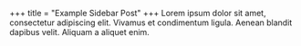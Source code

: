 +++
title = "Example Sidebar Post"
+++
Lorem ipsum dolor sit amet, consectetur adipiscing elit. Vivamus et condimentum ligula. Aenean blandit dapibus velit. Aliquam a aliquet enim.
